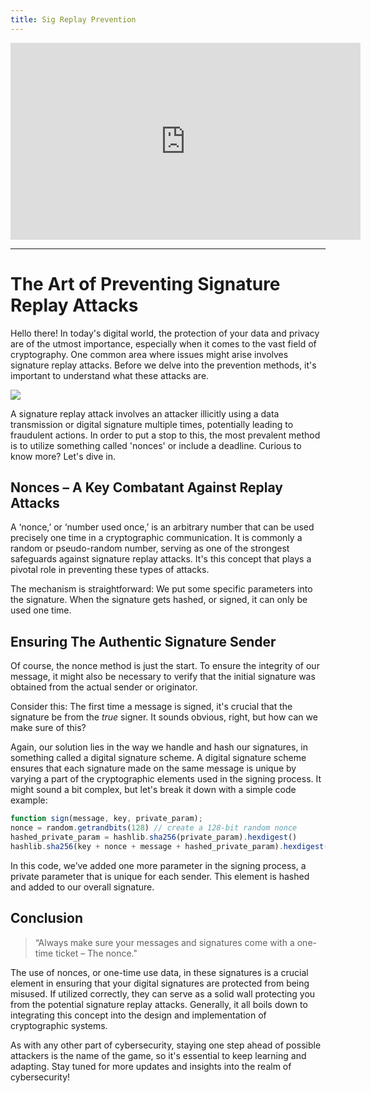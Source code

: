 ```yaml
---
title: Sig Replay Prevention
---
```


<iframe width="560" height="315" src="https://www.youtube.com/embed/tZvU3fjIz80?si=ktM4NHkJz75luyYz" title="YouTube video player" frameborder="0" allow="accelerometer; autoplay; clipboard-write; encrypted-media; gyroscope; picture-in-picture; web-share" allowfullscreen></iframe>

---

# The Art of Preventing Signature Replay Attacks

Hello there! In today's digital world, the protection of your data and privacy are of the utmost importance, especially when it comes to the vast field of cryptography. One common area where issues might arise involves signature replay attacks. Before we delve into the prevention methods, it's important to understand what these attacks are.

![](https://cdn.videotap.com/5mzAbV6qyV86T7x1bv34-2.67.png)

A signature replay attack involves an attacker illicitly using a data transmission or digital signature multiple times, potentially leading to fraudulent actions. In order to put a stop to this, the most prevalent method is to utilize something called 'nonces' or include a deadline. Curious to know more? Let's dive in.

## Nonces – A Key Combatant Against Replay Attacks

A ‘nonce,’ or ‘number used once,’ is an arbitrary number that can be used precisely one time in a cryptographic communication. It is commonly a random or pseudo-random number, serving as one of the strongest safeguards against signature replay attacks. It's this concept that plays a pivotal role in preventing these types of attacks.

The mechanism is straightforward: We put some specific parameters into the signature. When the signature gets hashed, or signed, it can only be used one time.

## Ensuring The Authentic Signature Sender

Of course, the nonce method is just the start. To ensure the integrity of our message, it might also be necessary to verify that the initial signature was obtained from the actual sender or originator.

Consider this: The first time a message is signed, it's crucial that the signature be from the _true_ signer. It sounds obvious, right, but how can we make sure of this?

Again, our solution lies in the way we handle and hash our signatures, in something called a digital signature scheme. A digital signature scheme ensures that each signature made on the same message is unique by varying a part of the cryptographic elements used in the signing process. It might sound a bit complex, but let's break it down with a simple code example:

```js
function sign(message, key, private_param);
nonce = random.getrandbits(128) // create a 128-bit random nonce
hashed_private_param = hashlib.sha256(private_param).hexdigest()
hashlib.sha256(key + nonce + message + hashed_private_param).hexdigest() // hash the key, nonce, message, and hashed private_param, and return as a hex string
```

In this code, we’ve added one more parameter in the signing process, a private parameter that is unique for each sender. This element is hashed and added to our overall signature.

## Conclusion

> “Always make sure your messages and signatures come with a one-time ticket – The nonce."

The use of nonces, or one-time use data, in these signatures is a crucial element in ensuring that your digital signatures are protected from being misused. If utilized correctly, they can serve as a solid wall protecting you from the potential signature replay attacks. Generally, it all boils down to integrating this concept into the design and implementation of cryptographic systems.

As with any other part of cybersecurity, staying one step ahead of possible attackers is the name of the game, so it's essential to keep learning and adapting. Stay tuned for more updates and insights into the realm of cybersecurity!
